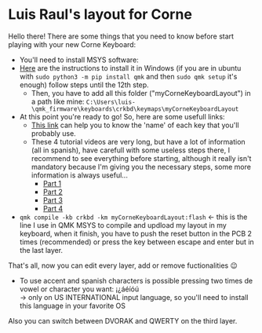 # Luis Raul's layout for Corne

Hello there!
There are some things that you need to know before start playing with your new Corne Keyboard:

- You'll need to install MSYS software:
- <a href="https://youtu.be/mz8WG5e--jA?t=376" target="blank">Here</a> are the instructions to install it in Windows (if you are in ubuntu with `sudo python3 -m pip install qmk` and then `sudo qmk setup` it's enough) follow steps until the 12th step.
  - Then, you have to add all this folder ("myCorneKeyboardLayout") in a path like mine: `C:\Users\luis-\qmk_firmware\keyboards\crkbd\keymaps\myCorneKeyboardLayout`
- At this point you're ready to go! So, here are some usefull links:
  - <a href="https://config.qmk.fm/#/crkbd/rev1/LAYOUT_split_3x6_3" target="blank">This link</a> can help you to know the 'name' of each key that you'll probably use.
  - These 4 tutorial videos are very long, but have a lot of information (all in spanish), have carefull with some useless steps there, I recommend to see everything before starting, although it really isn't mandatory because I'm giving you the necessary steps, some more information is always useful...
    - <a href="https://youtu.be/fvP5ws_I0HU" target="blank">Part 1</a>
    - <a href="https://youtu.be/xH1Ali0g7w8" target="blank">Part 2</a>
    - <a href="https://youtu.be/mz8WG5e--jA" target="blank">Part 3</a>
    - <a href="https://youtu.be/vA32gDmvllA" target="blank">Part 4</a>
- `qmk compile -kb crkbd -km myCorneKeyboardLayout:flash` <- this is the line I use in QMK MSYS to compile and updload my layout in my keyboard, when it finish, you have to push the reset button in the PCB 2 times (recommended) or press the key between escape and enter but in the last layer.

That's all, now you can edit every layer, add or remove fuctionalities 😉

* To use accent and spanish characters is possible pressing two times de vowel or character you want: ¡¿áéíóú  
-> only on US INTERNATIONAL input language, so you'll need to install this language in your favorite OS

Also you can switch between DVORAK and QWERTY on the third layer.

